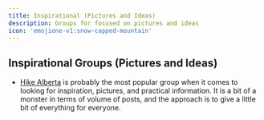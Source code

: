```yaml
---
title: Inspirational (Pictures and Ideas)
description: Groups for focused on pictures and ideas
icon: 'emojione-v1:snow-capped-mountain'
---
```


## Inspirational Groups (Pictures and Ideas)

- [Hike Alberta](https://www.facebook.com/groups/1644376389112687) is probably the most popular group when it comes to looking for inspiration, pictures, and practical information. 
  It is a bit of a monster in terms of volume of posts, and the approach is to give a little bit of everything for everyone.